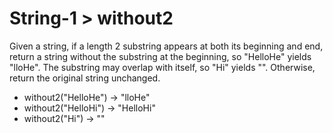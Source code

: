 # String-1 > without2

Given a string, if a length 2 substring appears at both its beginning and end, return a string without the substring at the beginning, so "HelloHe" yields "lloHe". The substring may overlap with itself, so "Hi" yields "". Otherwise, return the original string unchanged.

- without2("HelloHe") → "lloHe"
- without2("HelloHi") → "HelloHi"
- without2("Hi") → ""